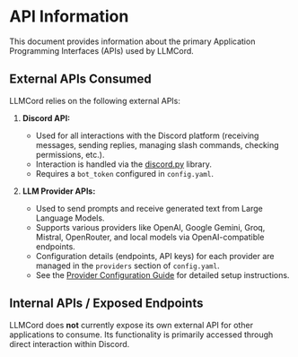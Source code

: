 # API Information

This document provides information about the primary Application Programming Interfaces (APIs) used by LLMCord.

## External APIs Consumed

LLMCord relies on the following external APIs:

1.  **Discord API:**
    *   Used for all interactions with the Discord platform (receiving messages, sending replies, managing slash commands, checking permissions, etc.).
    *   Interaction is handled via the [discord.py](https://discordpy.readthedocs.io/en/stable/) library.
    *   Requires a `bot_token` configured in `config.yaml`.

2.  **LLM Provider APIs:**
    *   Used to send prompts and receive generated text from Large Language Models.
    *   Supports various providers like OpenAI, Google Gemini, Groq, Mistral, OpenRouter, and local models via OpenAI-compatible endpoints.
    *   Configuration details (endpoints, API keys) for each provider are managed in the `providers` section of `config.yaml`.
    *   See the [Provider Configuration Guide](./providers.md) for detailed setup instructions.

## Internal APIs / Exposed Endpoints

LLMCord does **not** currently expose its own external API for other applications to consume. Its functionality is primarily accessed through direct interaction within Discord.